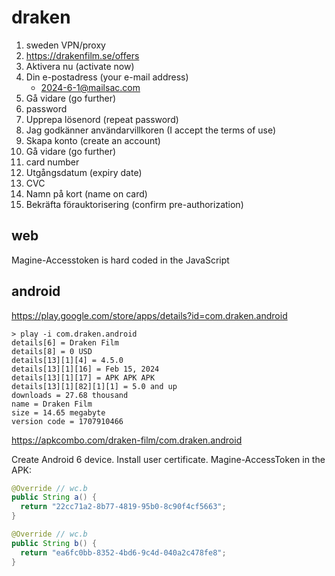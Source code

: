 # draken

1. sweden VPN/proxy
2. https://drakenfilm.se/offers
3. Aktivera nu (activate now)
4. Din e-postadress (your e-mail address)
   - 2024-6-1@mailsac.com
5. Gå vidare (go further)
6. password
7. Upprepa lösenord (repeat password)
8. Jag godkänner användarvillkoren (I accept the terms of use)
9. Skapa konto (create an account)
10. Gå vidare (go further)
11. card number
12. Utgångsdatum (expiry date)
13. CVC
14. Namn på kort (name on card)
15. Bekräfta förauktorisering (confirm pre-authorization)

## web

Magine-Accesstoken is hard coded in the JavaScript

## android

https://play.google.com/store/apps/details?id=com.draken.android

~~~
> play -i com.draken.android
details[6] = Draken Film
details[8] = 0 USD
details[13][1][4] = 4.5.0
details[13][1][16] = Feb 15, 2024
details[13][1][17] = APK APK APK
details[13][1][82][1][1] = 5.0 and up
downloads = 27.68 thousand
name = Draken Film
size = 14.65 megabyte
version code = 1707910466
~~~

https://apkcombo.com/draken-film/com.draken.android

Create Android 6 device. Install user certificate. Magine-AccessToken in the
APK:

~~~java
@Override // wc.b
public String a() {
  return "22cc71a2-8b77-4819-95b0-8c90f4cf5663";
}

@Override // wc.b
public String b() {
  return "ea6fc0bb-8352-4bd6-9c4d-040a2c478fe8";
}
~~~
